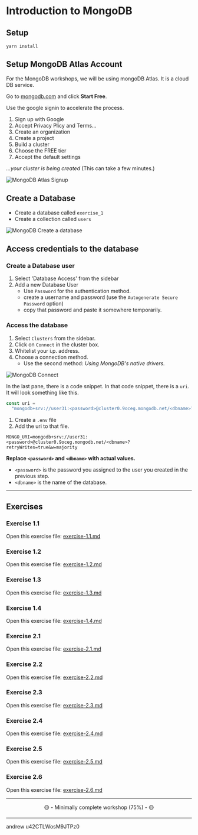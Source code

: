 # Introduction to MongoDB

## Setup

```
yarn install
```

## Setup MongoDB Atlas Account

For the MongoDB workshops, we will be using mongoDB Atlas. It is a cloud DB service.

Go to [mongodb.com](https://www.mongodb.com/cloud/atlas) and click **Start Free**.

Use the google signin to accelerate the process.

1. Sign up with Google
2. Accept Privacy Plicy and Terms...
3. Create an organization
4. Create a project
5. Build a cluster
6. Choose the FREE tier
7. Accept the default settings

_...your cluster is being created_ (This can take a few minutes.)

![MongoDB Atlas Signup](__lecture/assets/mongo_signup.gif)

## Create a Database

- Create a database called `exercise_1`
- Create a collection called `users`

![MongoDB Create a database](__lecture/assets/mongo_create-database.gif)

## Access credentials to the database

### Create a Database user

1. Select 'Database Access' from the sidebar
2. Add a new Database User
   - Use `Password` for the authentication method.
   - create a username and password (use the `Autogenerate Secure Password` option)
   - copy that password and paste it somewhere temporarily.

### Access the database

1. Select `Clusters` from the sidebar.
2. Click on `Connect` in the cluster box.
3. Whitelist your i.p. address.
4. Choose a connection method.
   - Use the second method: _Using MongoDB's native drivers._

![MongoDB Connect](__lecture/assets/mongo_connect.gif)

In the last pane, there is a code snippet. In that code snippet, there is a `uri`. It will look something like this.

```js
const uri =
  "mongodb+srv://user31:<password>@cluster0.9oceg.mongodb.net/<dbname>?retryWrites=true&w=majority";
```

1. Create a `.env` file
2. Add the uri to that file.

```
MONGO_URI=mongodb+srv://user31:<password>@cluster0.9oceg.mongodb.net/<dbname>?retryWrites=true&w=majority
```

**Replace `<password>` and `<dbname>` with actual values.**

- `<password>` is the password you assigned to the user you created in the previous step.
- `<dbname>` is the name of the database.

---

## Exercises

### Exercise 1.1

Open this exercise file: [exercise-1.1.md](__workshop/exercise-1.1.md)

### Exercise 1.2

Open this exercise file: [exercise-1.2.md](__workshop/exercise-1.2.md)

### Exercise 1.3

Open this exercise file: [exercise-1.3.md](__workshop/exercise-1.3.md)

### Exercise 1.4

Open this exercise file: [exercise-1.4.md](__workshop/exercise-1.4.md)

### Exercise 2.1

Open this exercise file: [exercise-2.1.md](__workshop/exercise-2.1.md)

### Exercise 2.2

Open this exercise file: [exercise-2.2.md](__workshop/exercise-2.2.md)

### Exercise 2.3

Open this exercise file: [exercise-2.3.md](__workshop/exercise-2.3.md)

### Exercise 2.4

Open this exercise file: [exercise-2.4.md](__workshop/exercise-2.4.md)

### Exercise 2.5

Open this exercise file: [exercise-2.5.md](__workshop/exercise-2.5.md)

### Exercise 2.6

Open this exercise file: [exercise-2.6.md](__workshop/exercise-2.6.md)

---

<center>🟡 - Minimally complete workshop (75%) - 🟡</center>

---
andrew
u42CTLWosM9JTPz0

